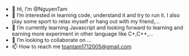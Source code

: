 - 👋 Hi, I’m @NguyenTam
- 👀 I’m interested in learning code, understand it and try to run it. I also play some sport to relax myself or hang out with my friend,...
- 🌱 I’m currently learning Javascript and looking forward to learning and earning more experiment in other language like C+,C++,...
- 💞️ I’m looking to collaborate on ...
- 📫 How to reach me toantam1712005@gmail.com

<!---
NgueynTam/NgueynTam is a ✨ special ✨ repository because its `README.md` (this file) appears on your GitHub profile.
You can click the Preview link to take a look at your changes.
--->
